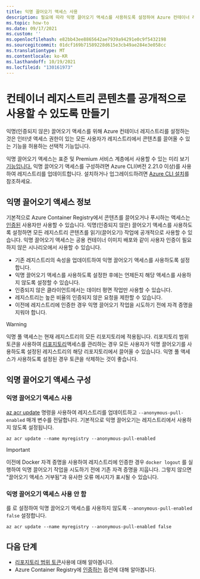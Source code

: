 ```yaml
---
title: 익명 끌어오기 액세스 사용
description: 필요에 따라 익명 끌어오기 액세스를 사용하도록 설정하여 Azure 컨테이너 레지스트리의 콘텐츠를 공개적으로 사용할 수 있도록 합니다.
ms.topic: how-to
ms.date: 09/17/2021
ms.custom: ''
ms.openlocfilehash: e82bb43ee8865642ae7939a94291e0c9f5432198
ms.sourcegitcommit: 01dcf169b71589228d615e3cb49ae284e3e058cc
ms.translationtype: MT
ms.contentlocale: ko-KR
ms.lasthandoff: 10/19/2021
ms.locfileid: "130161973"
---
```

# <a name="make-your-container-registry-content-publicly-available"></a>컨테이너 레지스트리 콘텐츠를 공개적으로 사용할 수 있도록 만들기

익명(인증되지 않은) 끌어오기 액세스를 위해 Azure 컨테이너 레지스트리를 설정하는 것은 인터넷 액세스 권한이 있는 모든 사용자가 레지스트리에서 콘텐츠를 끌어올 수 있는 기능을 허용하는 선택적 기능입니다.

익명 끌어오기 액세스는 표준 및 Premium 서비스 계층에서 사용할 수 있는 미리 보기 [기능입니다.](container-registry-skus.md) 익명 끌어오기 액세스를 구성하려면 Azure CLI(버전 2.21.0 이상)를 사용하여 레지스트리를 업데이트합니다. 설치하거나 업그레이드하려면 [Azure CLI 설치](/cli/azure/install-azure-cli)를 참조하세요.

## <a name="about-anonymous-pull-access"></a>익명 끌어오기 액세스 정보

기본적으로 Azure Container Registry에서 콘텐츠를 끌어오거나 푸시하는 액세스는 [인증된](container-registry-authentication.md) 사용자만 사용할 수 있습니다. 익명(인증되지 않은) 끌어오기 액세스를 사용하도록 설정하면 모든 레지스트리 콘텐츠를 읽기(끌어오기) 작업에 공개적으로 사용할 수 있습니다. 익명 끌어오기 액세스는 공용 컨테이너 이미지 배포와 같이 사용자 인증이 필요하지 않은 시나리오에서 사용할 수 있습니다.

- 기존 레지스트리의 속성을 업데이트하여 익명 끌어오기 액세스를 사용하도록 설정합니다.
- 익명 끌어오기 액세스를 사용하도록 설정한 후에는 언제든지 해당 액세스를 사용하지 않도록 설정할 수 있습니다.
- 인증되지 않은 클라이언트에서는 데이터 평면 작업만 사용할 수 있습니다.
- 레지스트리는 높은 비율의 인증되지 않은 요청을 제한할 수 있습니다.
- 이전에 레지스트리에 인증한 경우 익명 끌어오기 작업을 시도하기 전에 자격 증명을 지워야 합니다.

> [!WARNING]
> 익명 풀 액세스는 현재 레지스트리의 모든 리포지토리에 적용됩니다. 리포지토리 범위 토큰을 사용하여 [리포지토리](container-registry-repository-scoped-permissions.md)액세스를 관리하는 경우 모든 사용자가 익명 끌어오기를 사용하도록 설정된 레지스트리의 해당 리포지토리에서 끌어올 수 있습니다. 익명 풀 액세스가 사용하도록 설정된 경우 토큰을 삭제하는 것이 좋습니다.

## <a name="configure-anonymous-pull-access"></a>익명 끌어오기 액세스 구성 

### <a name="enable-anonymous-pull-access"></a>익명 끌어오기 액세스 사용
[az acr update](/cli/azure/acr#az_acr_update) 명령을 사용하여 레지스트리를 업데이트하고 `--anonymous-pull-enabled` 매개 변수를 전달합니다. 기본적으로 익명 끌어오기는 레지스트리에서 사용하지 않도록 설정됩니다.
          
```azurecli
az acr update --name myregistry --anonymous-pull-enabled
``` 

> [!IMPORTANT]
> 이전에 Docker 자격 증명을 사용하여 레지스트리에 인증한 경우 `docker logout` 를 실행하여 익명 끌어오기 작업을 시도하기 전에 기존 자격 증명을 지웁니다. 그렇지 않으면 "끌어오기 액세스 거부됨"과 유사한 오류 메시지가 표시될 수 있습니다.

### <a name="disable-anonymous-pull-access"></a>익명 끌어오기 액세스 사용 안 함
를 로 설정하여 익명 끌어오기 액세스를 사용하지 않도록 `--anonymous-pull-enabled` `false` 설정합니다.

```azurecli
az acr update --name myregistry --anonymous-pull-enabled false
```

## <a name="next-steps"></a>다음 단계

* [리포지토리 범위 토큰](container-registry-repository-scoped-permissions.md)사용에 대해 알아봅니다.
* Azure Container Registry에 [인증하는](container-registry-authentication.md) 옵션에 대해 알아봅니다.
